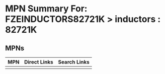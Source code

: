 



# MPN Summary For: FZEINDUCTORS82721K > inductors : 82721K

## MPNs
  

|MPN|Direct Links|Search Links|
| :--- | :--- | :--- |
||||

